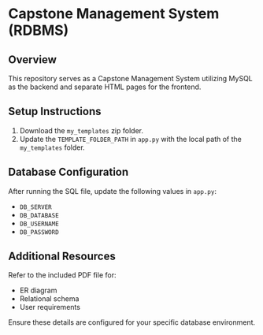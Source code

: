 # Capstone Management System (RDBMS)

## Overview

This repository serves as a Capstone Management System utilizing MySQL as the backend and separate HTML pages for the frontend.

## Setup Instructions

1. Download the `my_templates` zip folder.
2. Update the `TEMPLATE_FOLDER_PATH` in `app.py` with the local path of the `my_templates` folder.

## Database Configuration

After running the SQL file, update the following values in `app.py`:

- `DB_SERVER`
- `DB_DATABASE`
- `DB_USERNAME`
- `DB_PASSWORD`

## Additional Resources

Refer to the included PDF file for:

- ER diagram
- Relational schema
- User requirements

Ensure these details are configured for your specific database environment.
